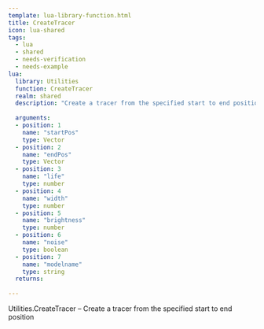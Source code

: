 ```yaml
---
template: lua-library-function.html
title: CreateTracer
icon: lua-shared
tags:
  - lua
  - shared
  - needs-verification
  - needs-example
lua:
  library: Utilities
  function: CreateTracer
  realm: shared
  description: "Create a tracer from the specified start to end position"
  
  arguments:
  - position: 1
    name: "startPos"
    type: Vector
  - position: 2
    name: "endPos"
    type: Vector
  - position: 3
    name: "life"
    type: number
  - position: 4
    name: "width"
    type: number
  - position: 5
    name: "brightness"
    type: number
  - position: 6
    name: "noise"
    type: boolean
  - position: 7
    name: "modelname"
    type: string
  returns:
    
---
```


<div class="lua__search__keywords">
Utilities.CreateTracer &#x2013; Create a tracer from the specified start to end position
</div>
